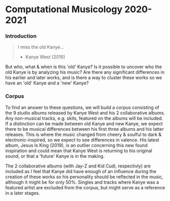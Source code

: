 # Computational Musicology 2020-2021

### Introduction

> I miss the old Kanye... 
> - Kanye West (2016)

But who, what & when is this 'old' Kanye? Is it possible to uncover who the old Kanye is by analyzing his music? Are there any significant differences in his earlier and later works, and is there a way to cluster these works so we have an 'old' Kanye and a 'new' Kanye? 

### Corpus
To find an answer to these questions, we will build a corpus consisting of the 9 studio albums released by Kanye West and his 2 collaborative albums. Any non-musical tracks, e.g. skits, featured on the albums will be included. If a distinction can be made between old Kanye and new Kanye, we expect there to be musical differences between his first three albums and his latter releases. This is where the music changed from cheery & soulful to dark & electronic-inspired, so we expect to see differences in valence. His latest album, Jesus Is King (2019), is an outlier concerning this new found inspiration and could mean that Kanye West is returning to his original sound, or that a 'future' Kanye is in the making.

The 2 collaborative albums (with Jay-Z and Kid Cudi, respectivly) are included as I feel that Kanye did have enough of an influence during the creation of these works so his personality should be reflected in the music, although it might be for only 50%. Singles and tracks where Kanye was a featured artist are excluded from the corpus, but might serve as a reference in a later stages.
